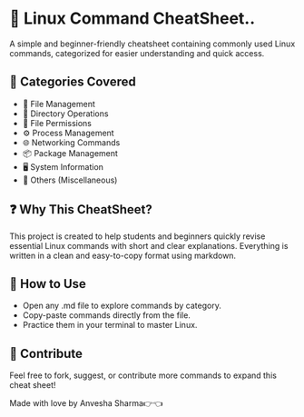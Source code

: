 # 🐧 Linux Command CheatSheet..

A simple and beginner-friendly cheatsheet containing commonly used Linux commands, categorized for easier understanding and quick access.

## 📂 Categories Covered

- 📄 File Management  
- 📁 Directory Operations  
- 🔐 File Permissions  
- ⚙️ Process Management  
- 🌐 Networking Commands  
- 📦 Package Management  
- 🖥️ System Information  
- 🧩 Others (Miscellaneous)

## ❓ Why This CheatSheet?

This project is created to help students and beginners quickly revise essential Linux commands with short and clear explanations. Everything is written in a clean and easy-to-copy format using markdown.

## 🧾 How to Use

- Open any .md file to explore commands by category.  
- Copy-paste commands directly from the file.  
- Practice them in your terminal to master Linux.

## 🤝 Contribute

Feel free to fork, suggest, or contribute more commands to expand this cheat sheet!



Made with love by Anvesha Sharma👉👈


























